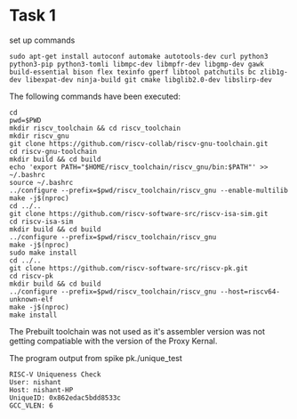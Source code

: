 
# Task 1

set up commands
```
sudo apt-get install autoconf automake autotools-dev curl python3 python3-pip python3-tomli libmpc-dev libmpfr-dev libgmp-dev gawk build-essential bison flex texinfo gperf libtool patchutils bc zlib1g-dev libexpat-dev ninja-build git cmake libglib2.0-dev libslirp-dev
```
The following commands have been executed:
```
cd
pwd=$PWD
mkdir riscv_toolchain && cd riscv_toolchain
mkdir riscv_gnu
git clone https://github.com/riscv-collab/riscv-gnu-toolchain.git
cd riscv-gnu-toolchain
mkdir build && cd build
echo 'export PATH="$HOME/riscv_toolchain/riscv_gnu/bin:$PATH"' >> ~/.bashrc
source ~/.bashrc
../configure --prefix=$pwd/riscv_toolchain/riscv_gnu --enable-multilib
make -j$(nproc)
cd ../..
git clone https://github.com/riscv-software-src/riscv-isa-sim.git
cd riscv-isa-sim
mkdir build && cd build
../configure --prefix=$pwd/riscv_toolchain/riscv_gnu
make -j$(nproc)
sudo make install
cd ../..
git clone https://github.com/riscv-software-src/riscv-pk.git
cd riscv-pk
mkdir build && cd build
../configure --prefix=$pwd/riscv_toolchain/riscv_gnu --host=riscv64-unknown-elf
make -j$(nproc)
make install
```

The Prebuilt toolchain was not used as it's assembler version was not getting compatiable with the version of the Proxy Kernal.

The program output from spike pk./unique_test
```
RISC-V Uniqueness Check
User: nishant
Host: nishant-HP
UniqueID: 0x862edac5bdd8533c
GCC_VLEN: 6

```
